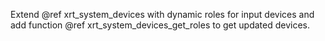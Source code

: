 Extend @ref xrt_system_devices with dynamic roles for input devices and add
function @ref xrt_system_devices_get_roles to get updated devices.
